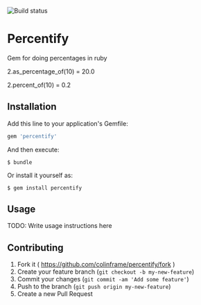 ![Build status](https://travis-ci.com/colinframe/percentify.svg?branch=master)

# Percentify

Gem for doing percentages in ruby

2.as_percentage_of(10) = 20.0

2.percent_of(10) = 0.2

## Installation

Add this line to your application's Gemfile:

```ruby
gem 'percentify'
```

And then execute:

    $ bundle

Or install it yourself as:

    $ gem install percentify

## Usage

TODO: Write usage instructions here

## Contributing

1. Fork it ( https://github.com/colinframe/percentify/fork )
2. Create your feature branch (`git checkout -b my-new-feature`)
3. Commit your changes (`git commit -am 'Add some feature'`)
4. Push to the branch (`git push origin my-new-feature`)
5. Create a new Pull Request
